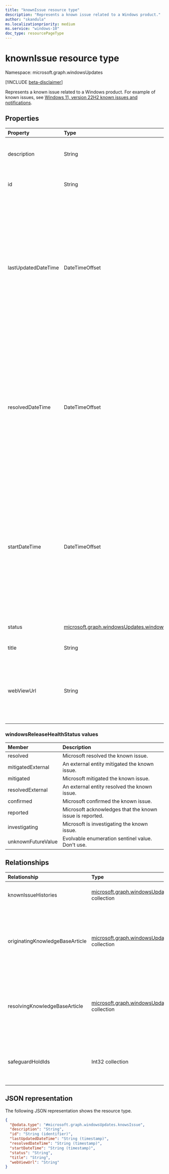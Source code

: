 ```yaml
---
title: "knownIssue resource type"
description: "Represents a known issue related to a Windows product."
author: "skandula"
ms.localizationpriority: medium
ms.service: "windows-10"
doc_type: resourcePageType
---
```


# knownIssue resource type

Namespace: microsoft.graph.windowsUpdates

[!INCLUDE [beta-disclaimer](../../includes/beta-disclaimer.md)]

Represents a known issue related to a Windows product. For example of known issues, see [Windows 11, version 22H2 known issues and notifications](/windows/release-health/status-windows-11-22h2).

## Properties
        
|Property|Type|Description|
|:---|:---|:---|
|description|String|The description of the particular known issue.|
|id|String|The unique identifier for the entry. Read-only.|
|lastUpdatedDateTime|DateTimeOffset|The date and time when the known issue was last updated. The timestamp type represents date and time information using ISO 8601 format and is always in UTC. For example, midnight UTC on Jan 1, 2014 is `2014-01-01T00:00:00Z`. Read-only.|
|resolvedDateTime|DateTimeOffset| The date and time when the known issue was resolved or mitigated. The timestamp type represents date and time information using ISO 8601 format and is always in UTC. For example, midnight UTC on Jan 1, 2014 is `2014-01-01T00:00:00Z`.|
|startDateTime|DateTimeOffset|The date and time when the known issue was first reported. The timestamp type represents date and time information using ISO 8601 format and is always in UTC. For example, midnight UTC on Jan 1, 2014 is `2014-01-01T00:00:00Z`. |
|status|[microsoft.graph.windowsUpdates.windowsReleaseHealthStatus](../resources/knownissue.md#windowsreleasehealthstatus-values)|The status of the known issue.|
|title|String|The title of the known issue.|
|webViewUrl|String|The URL to the known issue in the Windows Release Health dashboard on Microsoft 365 admin center.|

### windowsReleaseHealthStatus values

| Member             | Description                                              |
|:-------------------|:---------------------------------------------------------|
| resolved           | Microsoft resolved the known issue.              |
| mitigatedExternal  | An external entity mitigated the known issue.     |
| mitigated          | Microsoft mitigated the known issue.             |
| resolvedExternal   | An external entity resolved the known issue.      |
| confirmed          | Microsoft confirmed the known issue.              |
| reported           | Microsoft acknowledges that the known issue is reported. |
| investigating      | Microsoft is investigating the known issue.              |
| unknownFutureValue | Evolvable enumeration sentinel value. Don't use.         |

## Relationships

|Relationship|Type|Description|
|:---|:---|:---|
|knownIssueHistories| [microsoft.graph.windowsUpdates.knownIssueHistoryItem](../resources/windowsupdates-knownissuehistoryitem.md) collection| A list of known issue histories.|
|originatingKnowledgeBaseArticle | [microsoft.graph.windowsUpdates.knowledgeBaseArticle](../resources/windowsupdates-knowledgebasearticle.md) collection |Knowledge base article associated with the release when the known issue was first reported. |
|resolvingKnowledgeBaseArticle| [microsoft.graph.windowsUpdates.knowledgeBaseArticle](../resources/windowsupdates-knowledgebasearticle.md) collection|Knowledge base article associated with the release when the known issue was resolved or mitigated. |
|safeguardHoldIds|Int32 collection|A list of safeguard hold IDs associated with the known issue.|

## JSON representation

The following JSON representation shows the resource type.

<!-- {
  "blockType": "resource",
  "keyProperty": "id",
  "@odata.type": "microsoft.graph.windowsUpdates.knownIssue",
  "openType": false
}
-->
``` json
{
  "@odata.type": "#microsoft.graph.windowsUpdates.knowsIssue",
  "description": "String",
  "id": "String (identifier)",
  "lastUpdatedDateTime": "String (timestamp)",
  "resolvedDateTime": "String (timestamp)",
  "startDateTime": "String (timestamp)",
  "status": "String",
  "title": "String",
  "webViewUrl": "String"
}
```
